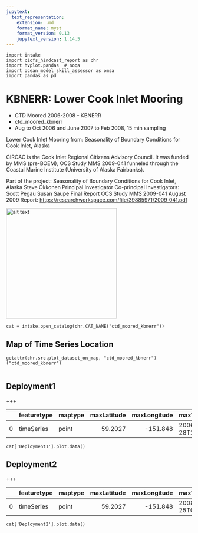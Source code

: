 ```yaml
---
jupytext:
  text_representation:
    extension: .md
    format_name: myst
    format_version: 0.13
    jupytext_version: 1.14.5
---
```


```{code-cell}
import intake
import ciofs_hindcast_report as chr
import hvplot.pandas  # noqa
import ocean_model_skill_assessor as omsa
import pandas as pd
```

# KBNERR: Lower Cook Inlet Mooring

* CTD Moored 2006-2008 - KBNERR
* ctd_moored_kbnerr
* Aug to Oct 2006 and June 2007 to Feb 2008, 15 min sampling

Lower Cook Inlet Mooring from: Seasonality of Boundary Conditions for Cook Inlet, Alaska

CIRCAC is the Cook Inlet Regional Citizens Advisory Council. It was funded by MMS (pre-BOEM), OCS Study MMS 2009-041 funneled through the Coastal Marine Institute (University of Alaska Fairbanks).

Part of the project:
Seasonality of Boundary Conditions for Cook Inlet, Alaska
Steve Okkonen Principal Investigator
Co-principal Investigators: Scott Pegau Susan Saupe
Final Report
OCS Study MMS 2009-041
August 2009
Report: https://researchworkspace.com/file/39885971/2009_041.pdf

<img src="https://user-images.githubusercontent.com/3487237/233167915-c0b2b0e1-151e-4cef-a647-e6311345dbf9.jpg" alt="alt text" width="300"/>





    

```{code-cell}
cat = intake.open_catalog(chr.CAT_NAME("ctd_moored_kbnerr"))
```

## Map of Time Series Location
    

```{code-cell}
getattr(chr.src.plot_dataset_on_map, "ctd_moored_kbnerr")("ctd_moored_kbnerr")
    
```

## Deployment1
        

+++

            
|    | featuretype   | maptype   |   maxLatitude |   maxLongitude | maxTime                       |   minLatitude |   minLongitude | minTime                       |
|---:|:--------------|:----------|--------------:|---------------:|:------------------------------|--------------:|---------------:|:------------------------------|
|  0 | timeSeries    | point     |       59.2027 |       -151.848 | 2006-10-28T10:22:00.000000000 |       59.2027 |       -151.848 | 2006-08-12T18:22:00.000000000 |


```{code-cell}
cat['Deployment1'].plot.data()
```

## Deployment2
        

+++

            
|    | featuretype   | maptype   |   maxLatitude |   maxLongitude | maxTime                       |   minLatitude |   minLongitude | minTime                       |
|---:|:--------------|:----------|--------------:|---------------:|:------------------------------|--------------:|---------------:|:------------------------------|
|  0 | timeSeries    | point     |       59.2027 |       -151.848 | 2008-02-25T05:28:00.000000000 |       59.2027 |       -151.848 | 2007-06-20T21:00:00.000000000 |


```{code-cell}
cat['Deployment2'].plot.data()
```
